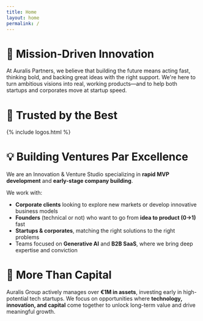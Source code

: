 ```yaml
---
title: Home
layout: home
permalink: /
---
```


# 🚀 Mission-Driven Innovation

At Auralis Partners, we believe that building the future means acting fast, thinking bold, and backing great ideas with the right support. We're here to turn ambitious visions into real, working products—and to help both startups and corporates move at startup speed.

# 🤝 Trusted by the Best

{% include logos.html %}

<!--# 📦 Open Source champions

We believe the best technology is built in the open. As proud **CNCF Silver Members** and **Linux Foundation Members**, we're deeply committed to the open-source ecosystem—not just as users, but as contributors and maintainers. From internal tooling to public infrastructure, we build with transparency, collaboration, and longevity in mind, supporting the communities that make innovation possible.

<div class="open-source">
  <img src="https://github.com/cncf/artwork/raw/main/other/cncf-member/silver/color/cncf-member-silver-color.svg" alt="CNCF Silver Member">

  <img src="https://www.treasuredata.com/wp-content/uploads/2024/07/lf_mem_logo_silver.png" alt="Linux Foundation Member">
</div-->

# 💡 Building Ventures Par Excellence

We are an Innovation & Venture Studio specializing in **rapid MVP development** and **early-stage company building**.

We work with:

- **Corporate clients** looking to explore new markets or develop innovative business models  
- **Founders** (technical or not) who want to go from **idea to product (0→1)** fast  
- **Startups & corporates**, matching the right solutions to the right problems  
- Teams focused on **Generative AI** and **B2B SaaS**, where we bring deep expertise and conviction

# 💸 More Than Capital

Auralis Group actively manages over **€1M in assets**, investing early in high-potential tech startups. We focus on opportunities where **technology, innovation, and capital** come together to unlock long-term value and drive meaningful growth.
